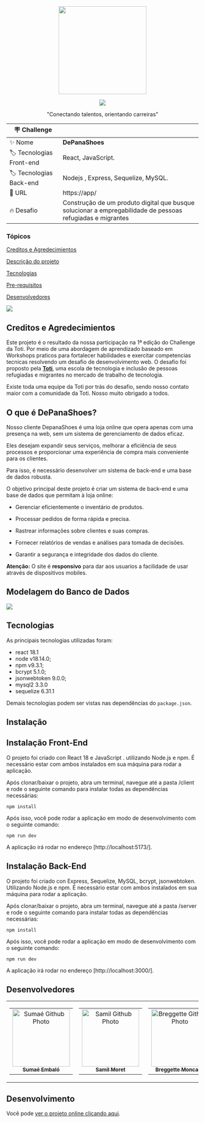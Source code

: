 <div align= "center">
<img src= "https://scontent.fcaw6-1.fna.fbcdn.net/v/t39.30808-6/381419616_6883997278330030_7796970078404558104_n.jpg?_nc_cat=103&ccb=1-7&_nc_sid=49d041&_nc_eui2=AeG1RqXHoibWf4Tdj6FQaxH-cJWPGArH4CZwlY8YCsfgJn5dBRNss6zwkVFIfqcRrADfdt00EsDaIX4nfczymjVb&_nc_ohc=o2nAF_jft9sAX-TTdMw&_nc_ht=scontent.fcaw6-1.fna&oh=00_AfDO83G15WKlzhba7ldzRs7wam0qyS0m2FJUHiRma-T1PA&oe=65114BCD" width="230px"/>
</div> 

<p align="center">
<img src="http://img.shields.io/static/v1?label=STATUS&message=EM%20DESENVOLVIMENTO&color=GREEN&style=for-the-badge"/>
</p>
<p align="center">
"Conectando talentos, orientando carreiras"
</p> 

| :placard: Challenge |     |
| -------------  | --- |
| :sparkles: Nome        | **DePanaShoes**
| :label: Tecnologias Front-end | React, JavaScript.
| :label: Tecnologias Back-end | Nodejs , Express, Sequelize, MySQL.
| :rocket: URL         | https://app/
| :fire: Desafio     | Construção de um produto digital que busque solucionar a empregabilidade de pessoas refugiadas e migrantes

<h3>Tópicos</h3>

<a href="#Cre">Creditos e Agredecimientos</a>

<a href="#Descrip">Descrição do projeto</a>

<a href="#Tec">Tecnologias</a>

<a href="#Pre">Pre-requisitos</a>

<a href="#Dev">Desenvolvedores</a>

![](https://github.com/gilbonett/server/assets/101142283/c2d2328e-76d2-4058-987d-e5f4d35c6a9e)

<h2 id= Cred> Creditos e Agredecimientos</h2>

Este projeto é o resultado da nossa participação na 1ª edição do Challenge da Toti. Por meio de uma abordagem de aprendizado baseado em Workshops praticos para fortalecer habilidades e exercitar competencias tecnicas resolvendo um desafio de desenvolvimento web.
O desafio foi proposto pela [**Toti**](https://totidiversidade.com.br/), uma escola de tecnologia e inclusão de pessoas refugiadas e migrantes no mercado de trabalho de tecnologia.

Existe toda uma equipe da Toti por trás do desafio, sendo nosso contato maior com a comunidade da Toti. Nosso muito obrigado a todos.

<h2 id= Descrip> O que é DePanaShoes?</h2>

Nosso cliente DepanaShoes é uma loja online que opera apenas com uma presença na web, sem um sistema de gerenciamento de dados eficaz. 

Eles desejam expandir seus serviços, melhorar a eficiência de seus processos e proporcionar uma experiência de compra mais conveniente para os clientes. 

Para isso, é necessário desenvolver um sistema de back-end e uma base de dados robusta.

O objetivo principal deste projeto é criar um sistema de back-end e uma base de dados que permitam à loja online:

- Gerenciar eficientemente o inventário de produtos.

- Processar pedidos de forma rápida e precisa.

- Rastrear informações sobre clientes e suas compras.

- Fornecer relatórios de vendas e análises para tomada de decisões.

- Garantir a segurança e integridade dos dados do cliente.


**Atenção:** O site é **responsivo** para dar aos usuarios a facilidade de usar através de dispositivos mobiles.

<h2 id= modelo> Modelagem do Banco de Dados</h2>

![](https://github.com/gilbonett/server/assets/101142283/d789e55b-fbc4-4ee6-8e3c-0ddd54b06f45)

<h2 id= Tec>Tecnologias</h2>

As principais tecnologias utilizadas foram:

- react 18.1
- node v18.14.0;
- npm v9.3.1;
- bcrypt 5.1.0;
- jsonwebtoken 9.0.0;
- mysql2 3.3.0
- sequelize 6.31.1

Demais tecnologias podem ser vistas nas dependências do `package.json`.

<h2 id= Pre>Instalação</h2>

## Instalação Front-End

O projeto foi criado con React 18 e JavaScript . utilizando Node.js e npm. É necessário estar com ambos instalados em sua máquina para rodar a aplicação.

Após clonar/baixar o projeto, abra um terminal, navegue até a pasta /client e rode o seguinte comando para instalar todas as dependências necessárias:

    npm install

Após isso, você pode rodar a aplicação em modo de desenvolvimento com o seguinte comando:

    npm run dev
A aplicação irá rodar no endereço [http://localhost:5173/].

## Instalação Back-End

O projeto foi criado con Express, Sequelize, MySQL, bcrypt, jsonwebtoken. Utilizando Node.js e npm. É necessário estar com ambos instalados em sua máquina para rodar a aplicação.

Após clonar/baixar o projeto, abra um terminal, navegue até a pasta /server e rode o seguinte comando para instalar todas as dependências necessárias:

    npm install

Após isso, você pode rodar a aplicação em modo de desenvolvimento com o seguinte comando:

    npm run dev
A aplicação irá rodar no endereço [http://localhost:3000/].

<h2 id= Dev>Desenvolvedores</h2>
<table>
  <tr>
    <td>
      <!-- Primeiro card -->
      <table>
        <tr>
          <td align="center">
            <a href="https://avatars.githubusercontent.com/u/82430136?v=4">
              <img src="https://avatars.githubusercontent.com/u/82430136?v=4 "width="150px;" alt="Sumaé Github Photo"/>
            </a>
            <br>
            <a href="linkedin.com/in/sumae-embalo-9831211a5">
              <sub>
                <b>Sumaé Embaló</b>
              </sub>
            </a>
          </td>
        </tr>
      </table>
    </td>
    <td>
      <!-- Segundo card -->
      <table>
        <tr>
          <td align="center">
            <a href="https://github.com/SamilMoret">
              <img src="https://avatars.githubusercontent.com/u/105180420?v=4" width="150px;" alt="Samil Github Photo"/>
            </a>
            <br>
            <a href="https://www.linkedin.com/in/samil-alberto-moret-cueche-86279a60/">
              <sub>
                <b>Samil Moret</b>
              </sub>
            </a>
          </td>
        </tr>
      </table>
    </td>
    <td>
      <!-- Terceiro card -->
      <table>
        <tr>
          <td align="center">
            <a href="https://github.com/breggette">
              <img src="https://avatars.githubusercontent.com/u/131926512?v=4" width="150px;" alt="Breggette Github Photo"/>
            </a>
            <br>
            <a href="https://www.linkedin.com/in/breggette-moncada-0bbb84287/">
              <sub>
                <b>Breggette Moncada</b>
              </sub>
            </a>
          </td>
        </tr>
      </table>
    </td>
    <td>
</table>




## Desenvolvimento

Você pode [ver o projeto online clicando aqui](https://.app/).
